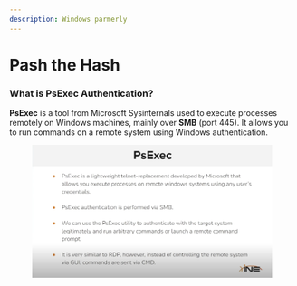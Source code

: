 ```yaml
---
description: Windows parmerly
---
```


# Pash the Hash

### What is PsExec Authentication?

**PsExec** is a tool from Microsoft Sysinternals used to execute processes remotely on Windows machines, mainly over **SMB** (port 445). It allows you to run commands on a remote system using Windows authentication.

<figure><img src="../../../../.gitbook/assets/image (3) (1).png" alt=""><figcaption></figcaption></figure>
